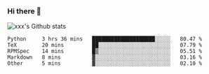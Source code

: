 ### Hi there 👋

<!--
**sdy623/sdy623** is a ✨ _special_ ✨ repository because its `README.md` (this file) appears on your GitHub profile.

Here are some ideas to get you started:

- 🔭 I’m currently working on ...
- 🌱 I’m currently learning ...
- 👯 I’m looking to collaborate on ...
- 🤔 I’m looking for help with ...
- 💬 Ask me about ...
- 📫 How to reach me: ...
- 😄 Pronouns: ...
- ⚡ Fun fact: ...
-->
![xxx's Github stats](https://github-readme-stats.vercel.app/api?username=sdy623&show_icons=true)

<!--START_SECTION:waka-->
```text
Python     3 hrs 36 mins   ████████████████████░░░░░   80.47 % 
TeX        20 mins         ██░░░░░░░░░░░░░░░░░░░░░░░   07.79 % 
RPMSpec    14 mins         █▒░░░░░░░░░░░░░░░░░░░░░░░   05.51 % 
Markdown   8 mins          ▓░░░░░░░░░░░░░░░░░░░░░░░░   03.16 % 
Other      5 mins          ▓░░░░░░░░░░░░░░░░░░░░░░░░   02.10 % 
```
<!--END_SECTION:waka-->
